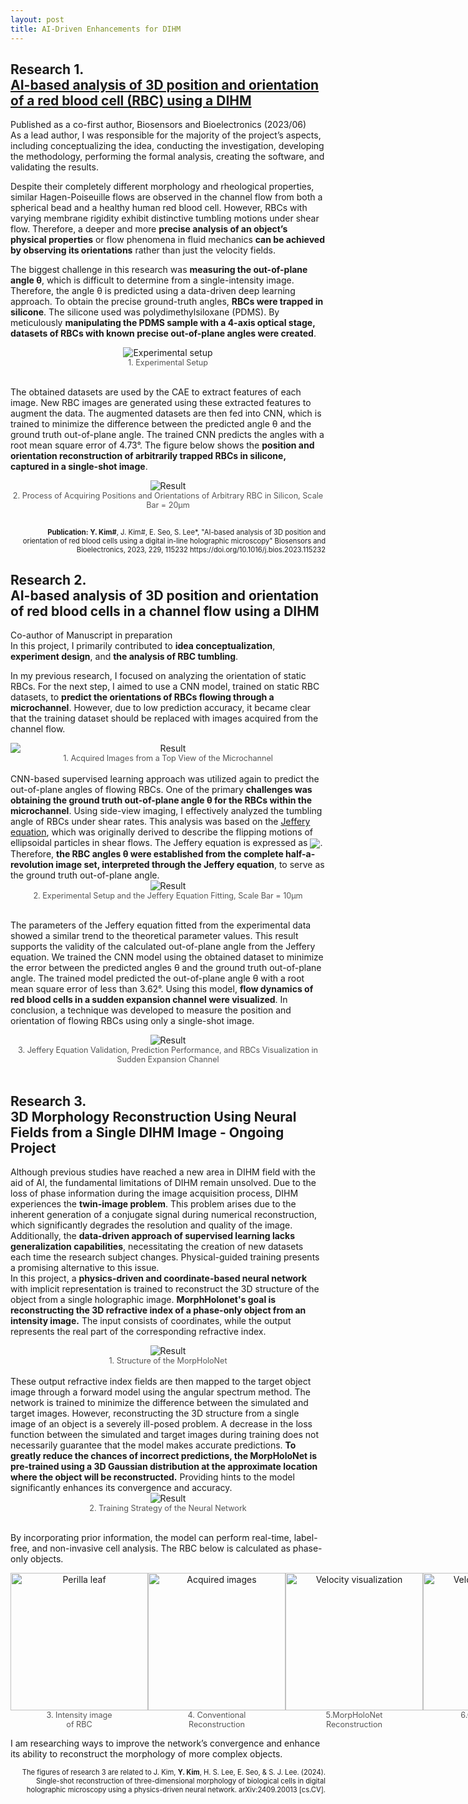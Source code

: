 ```yaml
---
layout: post
title: AI-Driven Enhancements for DIHM
---
```


<h2> Research 1. <br> <a href="https://www.sciencedirect.com/science/article/pii/S0956566323001744">AI-based analysis of 3D position and orientation of a red blood cell (RBC) using a DIHM</a> </h2>

Published as a co-first author, Biosensors and Bioelectronics (2023/06)
<br>As a lead author, I was responsible for the majority of the project’s aspects, including conceptualizing the idea, conducting the investigation, developing the methodology, performing the formal analysis, creating the software, and validating the results.
<br>

Despite their completely different morphology and rheological properties, similar Hagen-Poiseuille flows are observed in the channel flow from both a spherical bead and a healthy human red blood cell. However, RBCs with varying membrane rigidity exhibit distinctive tumbling motions under shear flow. Therefore, a deeper and more <strong>precise analysis of an object’s physical properties</strong> or flow phenomena in fluid mechanics <strong>can be achieved by observing its orientations</strong> rather than just the velocity fields.

The biggest challenge in this research was <strong>measuring the out-of-plane angle θ</strong>, which is difficult to determine from a single-intensity image. Therefore, the angle θ is predicted using a data-driven deep learning approach. To obtain the precise ground-truth angles, <strong>RBCs were trapped in silicone</strong>. The silicone used was polydimethylsiloxane (PDMS). By meticulously <strong>manipulating the PDMS sample with a 4-axis optical stage, datasets of RBCs with known precise out-of-plane angles were created</strong>.

<figure style="margin: 0; text-align: center;">
  <img src="/Research/figures/RBC1.png" alt= "Experimental setup">
  <figcaption style="font-size: 0.9em; color: #555;">1. Experimental Setup</figcaption>
</figure>


<br> The obtained datasets are used by the CAE to extract features of each image. New RBC images are generated using these extracted features to augment the data. The augmented datasets are then fed into CNN, which is trained to minimize the difference between the predicted angle θ and the ground truth out-of-plane angle. The trained CNN predicts the angles with a root mean square error of 4.73°. The figure below shows the <strong> position and orientation reconstruction of arbitrarily trapped RBCs in silicone, captured in a single-shot image</strong>.

<figure style="margin: 0; text-align: center;">
  <img src="/Research/figures/RBC3.png" alt= "Result">
  <figcaption style="font-size: 0.9em; color: #555;">2. Process of Acquiring Positions and Orientations of Arbitrary RBC in Silicon, Scale Bar = 20μm</figcaption>
</figure>
<br>
<p style="font-size: 0.8em; text-align: right;"><b>Publication:</b> <strong>Y. Kim#</strong>, J. Kim#, E. Seo, S. Lee*, "AI-based analysis of 3D position and orientation of red blood cells using a digital in-line holographic microscopy" Biosensors and Bioelectronics, 2023, 229, 115232 https://doi.org/10.1016/j.bios.2023.115232</p>



<h2> Research 2. <br> AI-based analysis of 3D position and orientation of red blood cells in a channel flow using a DIHM </h2>
Co-author of Manuscript in preparation
<br>In this project, I primarily contributed to <strong>idea conceptualization</strong>, <strong>experiment design</strong>, and <strong>the analysis of RBC tumbling</strong>.

In my previous research, I focused on analyzing the orientation of static RBCs. For the next step, I aimed to use a CNN model, trained on static RBC datasets, to <strong>predict the orientations of RBCs flowing through a microchannel</strong>. However, due to low prediction accuracy, it became clear that the training dataset should be replaced with images acquired from the channel flow.

<figure style="margin: 0; text-align: center;">
  <img src="/Research/figures/RBCflow5.gif" alt="Result" style="display: block; margin: 0 auto;">
  <figcaption style="font-size: 0.9em; color: #555;">1. Acquired Images from a Top View of the Microchannel</figcaption>
</figure>
<br>
CNN-based supervised learning approach was utilized again to predict the out-of-plane angles of flowing RBCs. One of the primary <strong>challenges was obtaining the ground truth out-of-plane angle θ for the RBCs within the microchannel</strong>. Using side-view imaging, I effectively analyzed the tumbling angle of RBCs under shear rates. This analysis was based on the <a href="https://royalsocietypublishing.org/doi/10.1098/rspa.1922.0078">Jeffery equation</a>, which was originally derived to describe the flipping motions of ellipsoidal particles in shear flows.
The Jeffery equation is expressed as <img src="/Research/figures/eqn1.png" style="display: inline; vertical-align: middle;">. 
Therefore, <strong>the RBC angles θ were established from the complete half-a-revolution image set, interpreted through the Jeffery equation</strong>, to serve as the ground truth out-of-plane angle.

<figure style="margin: 0; text-align: center;">
  <img src="/Research/figures/RBCflow6.png" alt= "Result">
  <figcaption style="font-size: 0.9em; color: #555;">2. Experimental Setup and the Jeffery Equation Fitting, Scale Bar = 10μm</figcaption>
</figure>

<br>The parameters of the Jeffery equation fitted from the experimental data showed a similar trend to the theoretical parameter values. This result supports the validity of the calculated out-of-plane angle from the Jeffery equation. We trained the CNN model using the obtained dataset to minimize the error between the predicted angles θ and the ground truth out-of-plane angle. The trained model predicted the out-of-plane angle θ with a root mean square error of less than 3.62°. Using this model, <strong>flow dynamics of red blood cells in a sudden expansion channel were visualized</strong>. In conclusion, a technique was developed to measure the position and orientation of flowing RBCs using only a single-shot image.

<figure style="margin: 0; text-align: center;">
  <img src="/Research/figures/RBCflow8.png" alt= "Result">
  <figcaption style="font-size: 0.9em; color: #555;">3. Jeffery Equation Validation, Prediction Performance, and RBCs Visualization in Sudden Expansion Channel</figcaption>
</figure>


<!--

<h2> Research 2. <br> AI-based analysis of 3D position and orientation of red blood cells in a channel flow using a DIHM </h2>
Co-author of Manuscript Under Revision
<br>In this project, I primarily contributed to <strong>idea conceptualization</strong>, <strong>experimental setup</strong>, and the <strong>analysis of RBC tumbling</strong>.

In my previous research, I focused on analyzing the orientation of static RBCs. For the next step, I aimed to utilize a CNN model trained on static RBC datasets to <strong>predict the orientations of flowing RBCs in the microchannel</strong>. However, due to low prediction accuracy, it became clear that the training dataset should be replaced with images acquired from the channel flow.

CNN-based supervised learning approach was utilized again to predict the out-of-plane angles of flowing RBCs. One of the primary challenges was obtaining the ground truth out-of-plane angle θ for the RBCs within the microchannel. We demonstrated that by employing additional side-view imaging, we could effectively analyze the tumbling motion of the RBCs under shear rates using the <a href="https://royalsocietypublishing.org/doi/10.1098/rspa.1922.0078">Jeffery equation</a>, which was originally derived to describe the flipping motions of ellipsoidal particles in shear flows.
<br>The Jeffery equation is expressed as <img src="/Research/figures/eqn1.png" style="display: inline; vertical-align: middle;">

Furthermore, we established that the angles obtained from the half-full revolution image set, interpreted through the Jeffery equation, serve as the ground truth out-of-plane angle.

<div style="display: flex; align-items: center;gap: 10px;">
  <figure style="margin: 0; text-align: center;">
    <img src="/Research/figures/RBCflow1.png" alt="Experimental setup" style="width: 720px; height: auto; display: block; margin: 0 auto;">
    <figcaption style="font-size: 0.9em; color: #555;">1. Experimental Setup</figcaption>
  </figure>
  <div style="display: flex; flex-direction: column;gap: 30px;">
    <figure style="margin: 0; text-align: center;">
      <img src="/Research/figures/RBCflow2.gif" alt="Acquired images" style="width: 120px; height: auto; margin-bottom: 15px; display: block; margin: 0 auto;">
      <figcaption style="font-size: 0.9em; color: #555;">2. Acquired Images</figcaption>
    </figure>
    <figure style="margin: 0; text-align: center;">
      <img src="/Research/figures/RBCflow3.gif" alt="Numerical reconstruction" style="width: 120px; height: auto; display: block; margin: 0 auto;">
      <figcaption style="font-size: 0.9em; color: #555;">3. Acquired Images</figcaption>
    </figure>
  </div>
</div>


<br>We trained the CNN model using the dataset obtained, aiming to minimize the error between the predicted angles θ and the ground truth out-of-plane angle. The completed model could predict the out-of-plane angle θ with a root mean square error of less than 3.62°. Using this model, <strong>flow dynamics of red blood cells in a sudden expansion channel were visualized</strong>. Ultimately, we developed a technique for measuring the position and orientation of flowing RBCs using only a single image.

<figure style="margin: 0; text-align: center;">
  <img src="/Research/figures/RBCflow4.png" alt= "Result">
  <figcaption style="font-size: 0.9em; color: #555;">2. Process of Acquiring Positions and Orientations of RBC</figcaption>
</figure>

-->


<br>
<h2> Research 3. <br> 3D Morphology Reconstruction Using Neural Fields from a Single DIHM Image - Ongoing Project</h2>

Although previous studies have reached a new area in DIHM field with the aid of AI, the fundamental limitations of DIHM remain unsolved. Due to the loss of phase information during the image acquisition process, DIHM experiences the <strong>twin-image problem</strong>. This problem arises due to the inherent generation of a conjugate signal during numerical reconstruction, which significantly degrades the resolution and quality of the image.
<br>Additionally, the <strong>data-driven approach of supervised learning lacks generalization capabilities</strong>, necessitating the creation of new datasets each time the research subject changes. Physical-guided training presents a promising alternative to this issue.
<br>In this project, a <strong>physics-driven and coordinate-based neural network</strong> with implicit representation is trained to reconstruct the 3D structure of the object from a single holographic image. <strong>MorphHolonet's goal is reconstructing the 3D refractive index of a phase-only object from an intensity image.</strong> The input consists of coordinates, while the output represents the real part of the corresponding refractive index.
<figure style="margin: 0; text-align: center;">
  <img src="/Research/figures/ongoing1.png" alt= "Result">
  <figcaption style="font-size: 0.9em; color: #555;">1. Structure of the MorpHoloNet</figcaption>
</figure>
<br>These output refractive index fields are then mapped to the target object image through a forward model using the angular spectrum method. The network is trained to minimize the difference between the simulated and target images. However, reconstructing the 3D structure from a single image of an object is a severely ill-posed problem. A decrease in the loss function between the simulated and target images during training does not necessarily guarantee that the model makes accurate predictions. <strong>To greatly reduce the chances of incorrect predictions, the MorpHoloNet is pre-trained using a 3D Gaussian distribution at the approximate location where the object will be reconstructed.</strong> Providing hints to the model significantly enhances its convergence and accuracy.
<figure style="margin: 0; text-align: center;">
  <img src="/Research/figures/ongoing2.png" alt= "Result">
  <figcaption style="font-size: 0.9em; color: #555;">2. Training Strategy of the Neural Network</figcaption>
</figure>

<br>By incorporating prior information, the model can perform real-time, label-free, and non-invasive cell analysis. The RBC below is calculated as phase-only objects.
<div style="display: flex; justify-content: space-around; align-items: center;">
  <figure style="margin: 0; text-align: center;">
    <img src="/Research/figures/ongoing3.jpg" alt="Perilla leaf" style="width: 220px; height: auto; display: block; margin: 0 auto;">
    <figcaption style="font-size: 0.9em; color: #555;">3. Intensity image<br>of RBC</figcaption>
  </figure>
  <figure style="margin: 0; text-align: center;">
    <img src="/Research/figures/ongoing4.gif" alt="Acquired images" style="width: 220px; height: auto; display: block; margin: 0 auto;">
    <figcaption style="font-size: 0.9em; color: #555;">4. Conventional<br>Reconstruction</figcaption>
  </figure>
  <figure style="margin: 0; text-align: center;">
    <img src="/Research/figures/ongoing5.gif" alt="Velocity visualization" style="width: 220px; height: auto; display: block; margin: 0 auto;">
    <figcaption style="font-size: 0.9em; color: #555;">5.MorpHoloNet<br>Reconstruction </figcaption>
  </figure>
  <figure style="margin: 0; text-align: center;">
    <img src="/Research/figures/ongoing6.gif" alt="Velocity visualization" style="width: 220px; height: auto; display: block; margin: 0 auto;">
    <figcaption style="font-size: 0.9em; color: #555;">6.Corresponding<br>3D structure</figcaption>
  </figure>
</div>

I am researching ways to improve the network’s convergence and enhance its ability to reconstruct the morphology of more complex objects.
<br>
<p style="font-size: 0.8em; text-align: right;">The figures of research 3 are related to J. Kim, <strong>Y. Kim</strong>, H. S. Lee, E. Seo, & S. J. Lee. (2024). Single-shot reconstruction of three-dimensional morphology of biological cells in digital holographic microscopy using a physics-driven neural network. arXiv:2409.20013 [cs.CV].</p>
